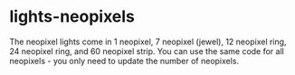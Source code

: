 # lights-neopixels

The neopixel lights come in 1 neopixel, 7 neopixel (jewel), 12 neopixel ring, 24 neopixel ring, and 60 neopixel strip. You can use the same code for all neopixels - you only need to update the number of neopixels.